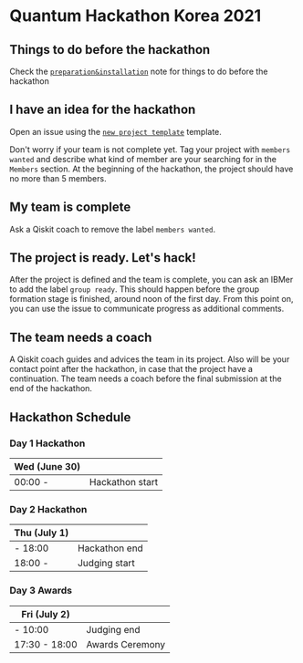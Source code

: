 # Quantum Hackathon Korea 2021

## Things to do before the hackathon

Check the [`preparation&installation`](preparation%26installation.md) note for things to do before the hackathon

## I have an idea for the hackathon

Open an issue using the [`new project template`](https://github.com/qiskit-community/qiskit-hackathon-taiwan-20/issues/new?assignees=&labels=members+wanted&template=new-project-template.md&title=Project+name) template.

Don't worry if your team is not complete yet.
Tag your project with `members wanted` and describe what kind of member are your searching for in the `Members` section.
At the beginning of the hackathon, the project should have no more than 5 members.

## My team is complete

Ask a Qiskit coach to remove the label `members wanted`.

## The project is ready. Let's hack!

After the project is defined and the team is complete, you can ask an IBMer to add the label `group ready`. This should happen before the group formation stage is finished, around noon of the first day. From this point on, you can use the issue to communicate progress as additional comments.

## The team needs a coach

A Qiskit coach guides and advices the team in its project.
Also will be your contact point after the hackathon, in case that the project have a continuation.
The team needs a coach before the final submission at the end of the hackathon.


## Hackathon Schedule

### Day 1 Hackathon
| Wed (June 30) |  |
| -------------- | --------------------------------- |
| 00:00 -  | Hackathon start |
 
 
### Day 2 Hackathon
| Thu (July 1) |  |
| -------------- | --------------------------------- |
|- 18:00 | Hackathon end  |
| 18:00 -  | Judging start |

### Day 3 Awards
| Fri (July 2) |  |
| -------------- | --------------------------------- |
| - 10:00 | Judging end
| 17:30 - 18:00 | Awards Ceremony|


